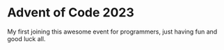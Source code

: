 # Advent of Code 2023

My first joining this awesome event for programmers, just having fun and good luck all.

[Advent of Code]: https://adventofcode.com/
